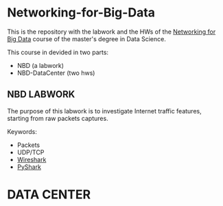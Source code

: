 # Networking-for-Big-Data

This is the repository with the labwork and the HWs of the [Networking for Big Data](https://web.uniroma1.it/netlab/networking-big-data-and-laboratory) course of the master's degree in Data Science.

This course in devided in two parts:
  * NBD (a labwork)
  * NBD-DataCenter (two hws)

## NBD LABWORK

The purpose of this labwork is to investigate Internet traffic features, starting from raw packets captures.

Keywords:
  * Packets
  * UDP/TCP
  * [Wireshark](https://it.wikipedia.org/wiki/Wireshark)
  * [PyShark](https://github.com/KimiNewt/pyshark/)

# DATA CENTER


